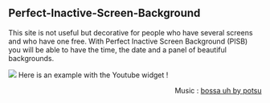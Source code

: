 ## Perfect-Inactive-Screen-Background
This site is not useful but decorative for people who have several screens and who have one free. With Perfect Inactive Screen Background (PISB) you will be able to have the time, the date and a panel of beautiful backgrounds.

<img src="https://media.discordapp.net/attachments/871539389224857680/933061176907153408/exemple.png?width=832&height=468">
Here is an example with the Youtube widget !
<p align="right">Music : <a href="https://youtu.be/FSnuF1FPSIU">bossa uh by potsu</a></p>
